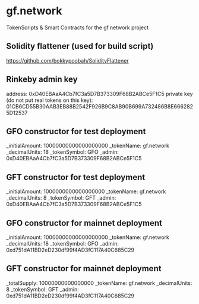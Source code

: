 # gf.network
TokenScripts &amp; Smart Contracts for the gf.network project

## Solidity flattener (used for build script)
https://github.com/bokkypoobah/SolidityFlattener

## Rinkeby admin key
address: 0xD40EBAaA4Cb7fC3a5D7B373309F68B2ABCe5F1C5
private key (do not put real tokens on this key): 01CB6CD55B30AAB3EB88B2542F926B9C8AB90B699A732486B8E6662825D12537 


## GFO constructor for test deployment
_initialAmount: 10000000000000000000
_tokenName: gf.network
_decimalUnits: 18
_tokenSymbol: GFO
_admin: 0xD40EBAaA4Cb7fC3a5D7B373309F68B2ABCe5F1C5

## GFT constructor for test deployment
_initialAmount: 1000000000000000000
_tokenName: gf.network
_decimalUnits: 8
_tokenSymbol: GFT
_admin: 0xD40EBAaA4Cb7fC3a5D7B373309F68B2ABCe5F1C5

## GFO constructor for mainnet deployment
_initialAmount: 10000000000000000000
_tokenName: gf.network
_decimalUnits: 18
_tokenSymbol: GFO
_admin: 0xd751dA11BD2eD230df99f4AD3fC117A40C685C29

## GFT constructor for mainnet deployment
_totalSupply: 10000000000000000 
_tokenName: gf.network
_decimalUnits: 8
_tokenSymbol: GFT
_admin: 0xd751dA11BD2eD230df99f4AD3fC117A40C685C29